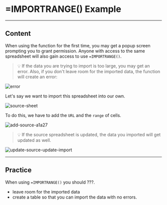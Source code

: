 ﻿---
author: Stefan-Stojanovic

type: normal

category: how to

links:
  - '[IMPORTRANGE](https://support.google.com/docs/answer/3093340){documentation}'

---

# =IMPORTRANGE() Example

---
## Content

When using the function for the first time, you may get a popup screen prompting you to grant permission. Anyone with access to the same spreadsheet will also gain access to use `=IMPORTRANGE()`.

> 💡 If the data you are trying to import is too large, you may get an error. Also, if you don't leave room for the imported data, the function will create an error:

![error](https://img.enkipro.com/88bc7121bd091c91dc5843575169ba86.png)

Let's say we want to import this spreadsheet into our own.

![source-sheet](https://img.enkipro.com/b7b5b9b97218fd75b8279ee02679c6ad.png)

To do this, we have to add the `URL` and the `range` of cells.

![add-source-a1a27](https://img.enkipro.com/5ec709098b4a3a282388fc290968cb6a.gif)

> 💡 If the source spreadsheet is updated, the data you imported will get updated as well.

![update-source-update-import](https://img.enkipro.com/59d5756e1061d3f796c44f484a1a0d51.gif)

---
## Practice

When using `=IMPORTRANGE()` you should ???.


- leave room for the imported data
- create a table so that you can import the data with no errors.